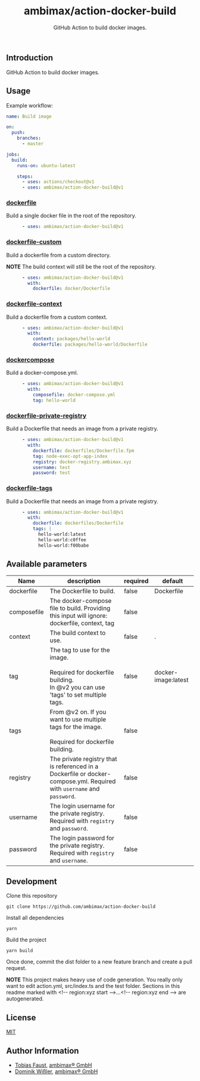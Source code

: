<h1 align="center">ambimax/action-docker-build</h1>

<p align="center">
  GitHub Action to build docker images.
</p>

<br>


## Introduction

GitHub Action to build docker images.


## Usage

Example workflow:

```yml
name: Build image

on:
  push:
    branches:
      - master

jobs:
  build:
    runs-on: ubuntu-latest

    steps:
      - uses: actions/checkout@v1
      - uses: ambimax/action-docker-build@v1
```

<!-- region:examples start -->
### [dockerfile](test/01-dockerfile)

Build a single docker file in the root of the repository.

```yml
      - uses: ambimax/action-docker-build@v1
```

### [dockerfile-custom](test/02-dockerfile-custom)

Build a dockerfile from a custom directory.

**NOTE** The build context will still be the root of the repository.


```yml
      - uses: ambimax/action-docker-build@v1
        with:
          dockerfile: docker/Dockerfile
```

### [dockerfile-context](test/03-dockerfile-context)

Build a dockerfile from a custom context.


```yml
      - uses: ambimax/action-docker-build@v1
        with:
          context: packages/hello-world
          dockerfile: packages/hello-world/Dockerfile
```

### [dockercompose](test/04-dockercompose)

Build a docker-compose.yml.


```yml
      - uses: ambimax/action-docker-build@v1
        with:
          composefile: docker-compose.yml
          tag: hello-world
```

### [dockerfile-private-registry](test/05-dockerfile-private-registry)

Build a Dockerfile that needs an image from a private registry.


```yml
      - uses: ambimax/action-docker-build@v1
        with:
          dockerfile: dockerfiles/Dockerfile.fpm
          tag: node-exec-opt-app-index
          registry: docker-registry.ambimax.xyz
          username: test
          password: test
```

### [dockerfile-tags](test/06-dockerfile-tags)

Build a Dockerfile that needs an image from a private registry.


```yml
      - uses: ambimax/action-docker-build@v1
        with:
          dockerfile: dockerfiles/Dockerfile
          tags: |
            hello-world:latest
            hello-world:c0ffee
            hello-world:f00babe
```
<!-- region:examples end -->


## Available parameters

<!-- region:parameters start -->
| Name | description | required | default |
|-|-|-|-|
| dockerfile | The Dockerfile to build. | false | Dockerfile |
| composefile | The docker-compose file to build. Providing this input will ignore: dockerfile, context, tag | false |  |
| context | The build context to use. | false | . |
| tag | The tag to use for the image.<br><br>Required for dockerfile building.<br>In @v2 you can use 'tags' to set multiple tags.<br> | false | docker-image:latest |
| tags | From @v2 on. If you want to use multiple tags for the image.<br><br>Required for dockerfile building.<br> | false |  |
| registry | The private registry that is referenced in a Dockerfile or docker-compose.yml. Required with `username` and `password`. | false |  |
| username | The login username for the private registry. Required with `registry` and `password`. | false |  |
| password | The login password for the private registry. Required with `registry` and `username`. | false |  |
<!-- region:parameters end -->


## Development

Clone this repository

```
git clone https://github.com/ambimax/action-docker-build
```

Install all dependencies

```
yarn
```

Build the project

```
yarn build
```

Once done, commit the dist folder to a new feature branch and create a pull request.

**NOTE** This project makes heavy use of code generation. You really only want to edit action.yml, src/index.ts and the test folder. Sections in this readme marked with \<!-- region:xyz start -->...\<!-- region:xyz end --> are autogenerated.


## License

[MIT](LICENSE)


## Author Information

- [Tobias Faust](https://github.com/FaustTobias), [ambimax® GmbH](https://ambimax.de)
- [Dominik Wißler](https://github.com/Wysselbie), [ambimax® GmbH](https://ambimax.de)
